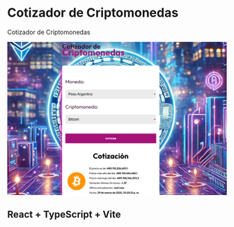 # Cotizador de Criptomonedas

Cotizador de Criptomonedas

![alt text](image.png)

## React + TypeScript + Vite

